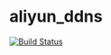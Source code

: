# aliyun_ddns

[![Build Status](https://cloud.drone.io/api/badges/v2af/aliyun_ddns/status.svg)](https://cloud.drone.io/v2af/aliyun_ddns)
